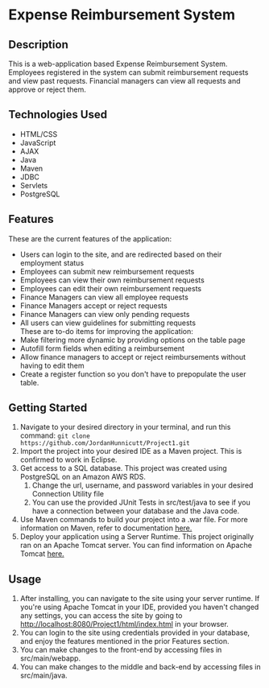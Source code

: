 # Expense Reimbursement System
## Description
This is a web-application based Expense Reimbursement System. Employees registered in the system can submit reimbursement requests and view past requests. Financial managers can view all requests and approve or reject them.
## Technologies Used
- HTML/CSS
- JavaScript
- AJAX
- Java
- Maven
- JDBC
- Servlets
- PostgreSQL
## Features
These are the current features of the application:
- Users can login to the site, and are redirected based on their employment status
- Employees can submit new reimbursement requests
- Employees can view their own reimbursement requests
- Employees can edit their own reimbursement requests
- Finance Managers can view all employee requests
- Finance Managers accept or reject requests
- Finance Managers can view only pending requests
- All users can view guidelines for submitting requests  
These are to-do items for improving the application:
- Make filtering more dynamic by providing options on the table page
- Autofill form fields when editing a reimbursement
- Allow finance managers to accept or reject reimbursements without having to edit them
- Create a register function so you don't have to prepopulate the user table.
## Getting Started
1. Navigate to your desired directory in your terminal, and run this command: `git clone https://github.com/JordanHunnicutt/Project1.git`
2. Import the project into your desired IDE as a Maven project. This is confirmed to work in Eclipse.
3. Get access to a SQL database. This project was created using PostgreSQL on an Amazon AWS RDS.
     1. Change the url, username, and password variables in your desired Connection Utility file
     2. You can use the provided JUnit Tests in src/test/java to see if you have a connection between your database and the Java code.
4. Use Maven commands to build your project into a .war file. For more information on Maven, refer to documentation [here.](https://maven.apache.org/guides/index.html)
5. Deploy your application using a Server Runtime. This project originally ran on an Apache Tomcat server. You can find information on Apache Tomcat [here.](http://tomcat.apache.org/)
## Usage
1. After installing, you can navigate to the site using your server runtime. If you're using Apache Tomcat in your IDE, provided you haven't changed any settings, you can access the site by going to [http://localhost:8080/Project1/html/index.html]() in your browser.
2. You can login to the site using credentials provided in your database, and enjoy the features mentioned in the prior Features section.
3. You can make changes to the front-end by accessing files in src/main/webapp.
4. You can make changes to the middle and back-end by accessing files in src/main/java.
